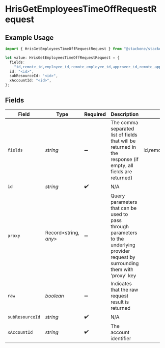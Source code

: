 # HrisGetEmployeesTimeOffRequestRequest

## Example Usage

```typescript
import { HrisGetEmployeesTimeOffRequestRequest } from "@stackone/stackone-client-ts/sdk/models/operations";

let value: HrisGetEmployeesTimeOffRequestRequest = {
  fields:
    "id,remote_id,employee_id,remote_employee_id,approver_id,remote_approver_id,status,type,start_date,end_date,start_half_day,end_half_day,duration,created_at,updated_at",
  id: "<id>",
  subResourceId: "<id>",
  xAccountId: "<id>",
};
```

## Fields

| Field                                                                                                                                                                 | Type                                                                                                                                                                  | Required                                                                                                                                                              | Description                                                                                                                                                           | Example                                                                                                                                                               |
| --------------------------------------------------------------------------------------------------------------------------------------------------------------------- | --------------------------------------------------------------------------------------------------------------------------------------------------------------------- | --------------------------------------------------------------------------------------------------------------------------------------------------------------------- | --------------------------------------------------------------------------------------------------------------------------------------------------------------------- | --------------------------------------------------------------------------------------------------------------------------------------------------------------------- |
| `fields`                                                                                                                                                              | *string*                                                                                                                                                              | :heavy_minus_sign:                                                                                                                                                    | The comma separated list of fields that will be returned in the response (if empty, all fields are returned)                                                          | id,remote_id,employee_id,remote_employee_id,approver_id,remote_approver_id,status,type,start_date,end_date,start_half_day,end_half_day,duration,created_at,updated_at |
| `id`                                                                                                                                                                  | *string*                                                                                                                                                              | :heavy_check_mark:                                                                                                                                                    | N/A                                                                                                                                                                   |                                                                                                                                                                       |
| `proxy`                                                                                                                                                               | Record<string, *any*>                                                                                                                                                 | :heavy_minus_sign:                                                                                                                                                    | Query parameters that can be used to pass through parameters to the underlying provider request by surrounding them with 'proxy' key                                  |                                                                                                                                                                       |
| `raw`                                                                                                                                                                 | *boolean*                                                                                                                                                             | :heavy_minus_sign:                                                                                                                                                    | Indicates that the raw request result is returned                                                                                                                     |                                                                                                                                                                       |
| `subResourceId`                                                                                                                                                       | *string*                                                                                                                                                              | :heavy_check_mark:                                                                                                                                                    | N/A                                                                                                                                                                   |                                                                                                                                                                       |
| `xAccountId`                                                                                                                                                          | *string*                                                                                                                                                              | :heavy_check_mark:                                                                                                                                                    | The account identifier                                                                                                                                                |                                                                                                                                                                       |